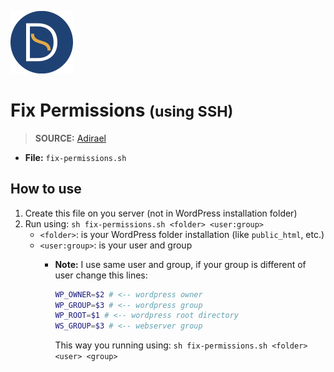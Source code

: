 <a href="https://github.com/TutoDS"><img src="../../images/daniel-sousa.png" alt="Daniel Sousa" width="100px" /></a>

# Fix Permissions <small>(using SSH)</small>

> **SOURCE:** [Adirael](https://gist.github.com/Adirael/3383404)

+ **File:** `fix-permissions.sh`

## How to use

1. Create this file on you server (not in WordPress installation folder)
2. Run using: `sh fix-permissions.sh <folder> <user:group>`
   * `<folder>`: is your WordPress folder installation (like `public_html`, etc.)
   * `<user:group>`: is your user and group
     * **Note:** I use same user and group, if your group is different of user change this lines:

		```bash
		WP_OWNER=$2 # <-- wordpress owner
		WP_GROUP=$3 # <-- wordpress group
		WP_ROOT=$1 # <-- wordpress root directory
		WS_GROUP=$3 # <-- webserver group
		```
		This way you running using: `sh fix-permissions.sh <folder> <user> <group>`
